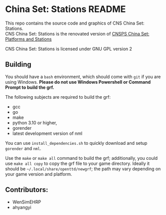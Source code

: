 # China Set: Stations README

This repo contains the source code and graphics of CNS China Set: Stations.\
CNS China Set: Stations is the renovated version of [CNSPS China Set: Platforms and Stations](https://www.github.com/openttd-china-set/china-set-platforms-and-stations)

CNS China Set: Stations is licensed under GNU GPL version 2

## Building

You should have a `bash` environment, which should come with `git` if you are using Windows. **Please do not use Windows Powershell or Command Prompt to build the grf.**

The following subjects are required to build the grf:

- gcc
- go
- make
- python 3.10 or higher,
- gorender
- latest development version of nml

You can use `install_dependencies.sh` to quickly download and setup `gorender` and `nml`.

Use the `make` or `make all` command to build the grf; additionally, you could use `make all copy` to copy the grf file to your game directory. Ideally it should be `~/.local/share/openttd/newgrf`; the path may vary depending on your game version and platform.

## Contributors:

- WenSimEHRP
- ahyangyi
